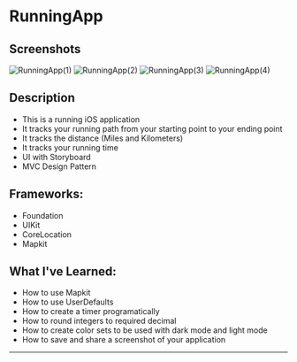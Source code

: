 # RunningApp 

## Screenshots
![RunningApp(1)](https://user-images.githubusercontent.com/82785695/173255309-8c4eab99-4370-4317-906b-a4c7fef34652.png)
![RunningApp(2)](https://user-images.githubusercontent.com/82785695/173255310-05782422-bee1-4b37-b23d-f16847da2121.png)
![RunningApp(3)](https://user-images.githubusercontent.com/82785695/173255314-c5ef2aec-d287-4d42-aeab-c0219c151bf0.png)
![RunningApp(4)](https://user-images.githubusercontent.com/82785695/173255315-a526040d-d4f1-4d5e-8ca3-547cb05d35ee.png)

## Description
- This is a running iOS application 
- It tracks your running path from your starting point to your ending point
- It tracks the distance (Miles and Kilometers)
- It tracks your running time 
- UI with Storyboard
- MVC Design Pattern

## Frameworks:
- Foundation
- UIKit
- CoreLocation
- Mapkit

## What I've Learned:
- How to use Mapkit
- How to use UserDefaults
- How to create a timer programatically
- How to round integers to required decimal
- How to create color sets to be used with dark mode and light mode
- How to save and share a screenshot of your application 

---
